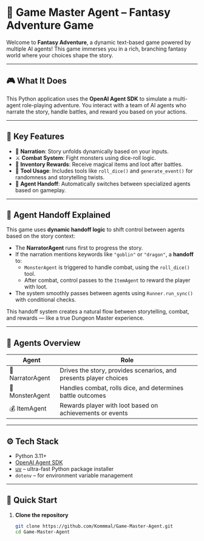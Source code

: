 # 🧙 Game Master Agent – Fantasy Adventure Game

Welcome to **Fantasy Adventure**, a dynamic text-based game powered by multiple AI agents! This game immerses you in a rich, branching fantasy world where your choices shape the story.

---

## 🎮 What It Does

This Python application uses the **OpenAI Agent SDK** to simulate a multi-agent role-playing adventure. You interact with a team of AI agents who narrate the story, handle battles, and reward you based on your actions.

---

## 🧠 Key Features

- 🧾 **Narration**: Story unfolds dynamically based on your inputs.
- ⚔️ **Combat System**: Fight monsters using dice-roll logic.
- 🧰 **Inventory Rewards**: Receive magical items and loot after battles.
- 🎲 **Tool Usage**: Includes tools like `roll_dice()` and `generate_event()` for randomness and storytelling twists.
- 🤖 **Agent Handoff**: Automatically switches between specialized agents based on gameplay.

---

## 🔁 Agent Handoff Explained

This game uses **dynamic handoff logic** to shift control between agents based on the story context:

- The **NarratorAgent** runs first to progress the story.
- If the narration mentions keywords like `"goblin"` or `"dragon"`, a **handoff** to:
  - `MonsterAgent` is triggered to handle combat, using the `roll_dice()` tool.
  - After combat, control passes to the `ItemAgent` to reward the player with loot.
- The system smoothly passes between agents using `Runner.run_sync()` with conditional checks.

This handoff system creates a natural flow between storytelling, combat, and rewards — like a true Dungeon Master experience.

---

## 🧩 Agents Overview

| Agent          | Role                                                                 |
|----------------|----------------------------------------------------------------------|
| 🎤 NarratorAgent | Drives the story, provides scenarios, and presents player choices    |
| 🐉 MonsterAgent  | Handles combat, rolls dice, and determines battle outcomes          |
| 💰 ItemAgent     | Rewards player with loot based on achievements or events           |

---

## ⚙️ Tech Stack

- Python 3.11+
- [OpenAI Agent SDK](https://github.com/openai/openai-python)
- [uv](https://pypi.org/project/uv/) – ultra-fast Python package installer
- `dotenv` – for environment variable management

---

## 🚀 Quick Start

1. **Clone the repository**

   ```bash
   git clone https://github.com/Kommmal/Game-Master-Agent.git
   cd Game-Master-Agent

